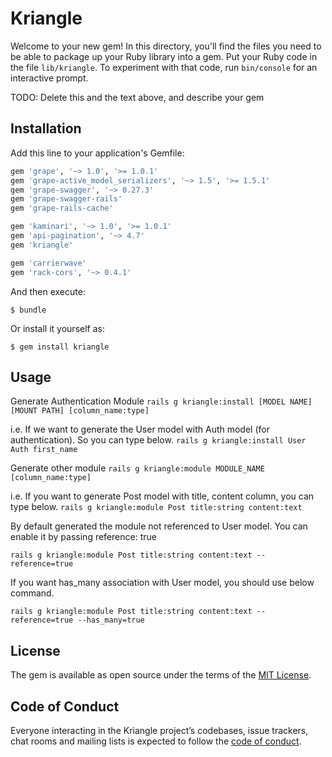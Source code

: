 # Kriangle

Welcome to your new gem! In this directory, you'll find the files you need to be able to package up your Ruby library into a gem. Put your Ruby code in the file `lib/kriangle`. To experiment with that code, run `bin/console` for an interactive prompt.

TODO: Delete this and the text above, and describe your gem

## Installation

Add this line to your application's Gemfile:

```ruby
gem 'grape', '~> 1.0', '>= 1.0.1'
gem 'grape-active_model_serializers', '~> 1.5', '>= 1.5.1'
gem 'grape-swagger', '~> 0.27.3'
gem 'grape-swagger-rails'
gem 'grape-rails-cache'

gem 'kaminari', '~> 1.0', '>= 1.0.1'
gem 'api-pagination', '~> 4.7'
gem 'kriangle'

gem 'carrierwave'
gem 'rack-cors', '~> 0.4.1'
```

And then execute:

    $ bundle

Or install it yourself as:

    $ gem install kriangle

## Usage

Generate Authentication Module
`rails g kriangle:install [MODEL NAME] [MOUNT PATH] [column_name:type]`

i.e. If we want to generate the User model with Auth model (for authentication). So you can type below.
`rails g kriangle:install User Auth first_name`

Generate other module
`rails g kriangle:module MODULE_NAME [column_name:type]`

i.e. If you want to generate Post model with title, content column, you can type below.
`rails g kriangle:module Post title:string content:text`

By default generated the module not referenced to User model. You can enable it by passing reference: true

`rails g kriangle:module Post title:string content:text --reference=true`

If you want has_many association with User model, you should use below command.

`rails g kriangle:module Post title:string content:text --reference=true --has_many=true`

## License

The gem is available as open source under the terms of the [MIT License](https://opensource.org/licenses/MIT).

## Code of Conduct

Everyone interacting in the Kriangle project’s codebases, issue trackers, chat rooms and mailing lists is expected to follow the [code of conduct](https://github.com/[USERNAME]/kriangle/blob/master/CODE_OF_CONDUCT.md).
